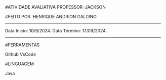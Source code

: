 #ATIVIDADE AVALIATIVA PROFESSOR: JACKSON

#FEITO POR: HENRIQUE ANDRION GALDINO

_____________________________________________________

Data Inicio: 10/9/2024. 
Data Termino: 17/09/2024.

_____________________________________________________

#FERRAMENTAS

Github
VsCode


#LINGUAGEM

Java


